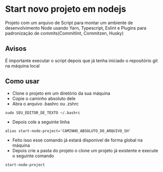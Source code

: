 # Start novo projeto em nodejs

Projeto com um arquivo de Script para montar um ambiente de 
desenvolvimento Node usando Yarn, Typescript, Eslint 
e Plugins para padronização de commits(Commitlint, Commitzen, Husky)

## Avisos

É importante executar o script depois que já tenha iniciado o repositório git na máquina local

## Como usar

* Clone o projeto em um diretório da sua máquina
* Copie o caminho absoluto dele
* Abra o arquivo .bashrc ou .zshrc 
```
sudo SEU_EDITOR_DE_TEXTO ~/.bashrc 
```

* Depois cole a seguinte linha

```
alias start-node-project='CAMINHO_ABSOLUTO_DO_ARQUIVO_SH' 
```

* Feito isso esse comando já estará disponivel de forma global na máquina
* Depois crie a pasta do projeto o clone um projeto já existente e execute o seguinte comando

```
start-node-project
```
